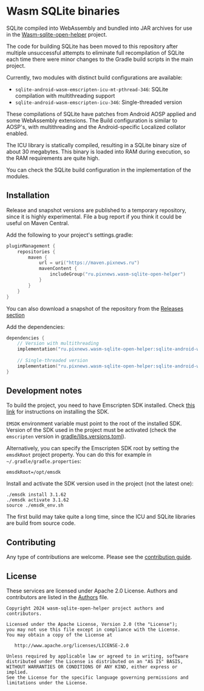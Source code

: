 # Wasm SQLite binaries

SQLite compiled into WebAssembly and bundled into JAR archives for use in the [Wasm-sqlite-open-helper] project.

The code for building SQLite has been moved to this repository after multiple unsuccessful attempts to eliminate 
full recompilation of SQLite each time there were minor changes to the Gradle build scripts in the main project.

Currently, two modules with distinct build configurations are available:

- `sqlite-android-wasm-emscripten-icu-mt-pthread-346`: SQLite compilation with multithreading support
- `sqlite-android-wasm-emscripten-icu-346`: Single-threaded version

These compilations of SQLite have patches from Android AOSP applied and some WebAssembly extensions.
The Build configuration is similar to AOSP's, with multithreading and the Android-specific Localized collator enabled.

The ICU library is statically compiled, resulting in a SQLite binary size of about 30 megabytes.
This binary is loaded into RAM during execution, so the RAM requirements are quite high.

You can check the SQLite build configuration in the implementation of the modules.

## Installation

Release and snapshot versions are published to a temporary repository, since it is highly experimental.
File a bug report if you think it could be useful on Maven Central.

Add the following to your project's settings.gradle:

```kotlin
pluginManagement {
    repositories {
        maven {
            url = uri("https://maven.pixnews.ru")
            mavenContent {
                includeGroup("ru.pixnews.wasm-sqlite-open-helper")
            }
        }
    }
}
```

You can also download a snapshot of the repository from the [Releases section](https://github.com/illarionov/wasm-sqlite-open-helper/releases) 

Add the dependencies:

```kotlin
dependencies {
    // Version with multithreading
    implementation("ru.pixnews.wasm-sqlite-open-helper:sqlite-android-wasm-emscripten-icu-mt-pthread-346:0.1-alpha07")
    
    // Single-threaded version
    implementation("ru.pixnews.wasm-sqlite-open-helper:sqlite-android-wasm-emscripten-icu-346:0.1-alpha07")
}
```

## Development notes

To build the project, you need to have Emscripten SDK installed.
Check [this link](https://emscripten.org/docs/getting_started/downloads.html#installation-instructions-using-the-emsdk-recommended)
for instructions on installing the SDK.

`EMSDK` environment variable must point to the root of the installed SDK.
Version of the SDK used in the project must be activated (check the `emscripten` version
in [gradle/libs.versions.toml](gradle/libs.versions.toml)).

Alternatively, you can specify the Emscripten SDK root by setting the `emsdkRoot` project property.
You can do this for example in `~/.gradle/gradle.properties`:

```properties
emsdkRoot=/opt/emsdk
```

Install and activate the SDK version used in the project (not the latest one):

```shell
./emsdk install 3.1.62
./emsdk activate 3.1.62
source ./emsdk_env.sh
```

The first build may take quite a long time, since the ICU and SQLite libraries are build from source code.

## Contributing

Any type of contributions are welcome. Please see the [contribution guide](CONTRIBUTING.md).

## License

These services are licensed under Apache 2.0 License. Authors and contributors are listed in the
[Authors](AUTHORS) file.

```
Copyright 2024 wasm-sqlite-open-helper project authors and contributors.

Licensed under the Apache License, Version 2.0 (the "License");
you may not use this file except in compliance with the License.
You may obtain a copy of the License at

   http://www.apache.org/licenses/LICENSE-2.0

Unless required by applicable law or agreed to in writing, software
distributed under the License is distributed on an "AS IS" BASIS,
WITHOUT WARRANTIES OR CONDITIONS OF ANY KIND, either express or implied.
See the License for the specific language governing permissions and
limitations under the License.
```

[Wasm-sqlite-open-helper]: https://github.com/illarionov/wasm-sqlite-open-helper
